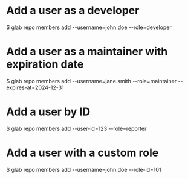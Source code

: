 # Add a user as a developer
$ glab repo members add --username=john.doe --role=developer
# Add a user as a maintainer with expiration date
$ glab repo members add --username=jane.smith --role=maintainer --expires-at=2024-12-31
# Add a user by ID
$ glab repo members add --user-id=123 --role=reporter
# Add a user with a custom role
$ glab repo members add --username=john.doe --role-id=101
